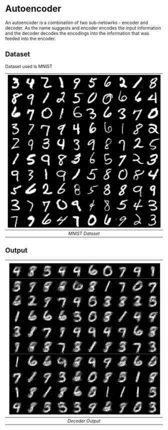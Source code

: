 # Autoencoder
An autoencoder is a combination of two sub-netowrks - encoder and decoder. As the name suggests and encoder encodes the input information and the decoder decodes the encodings into the information that was feeded into the encoder.

## Dataset
Dataset used is MNIST

| ![MNIST dataset](./images/mnist.png)|
|:-----------------------------------:|
| *MNIST Dataset* |


## Output
| ![MNIST Generated](./images/generated_imgs.png)|
|:----------------------------------------------:|
| *Decoder Output* |
